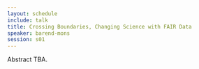 ```yaml
---
layout: schedule
include: talk
title: Crossing Boundaries, Changing Science with FAIR Data
speaker: barend-mons
session: s01
---
```


Abstract TBA.
